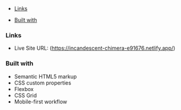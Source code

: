 
  - [Links](#links)

  - [Built with](#built-with)
 
### Links


- Live Site URL: (https://incandescent-chimera-e91676.netlify.app/)



### Built with

- Semantic HTML5 markup
- CSS custom properties
- Flexbox
- CSS Grid
- Mobile-first workflow
